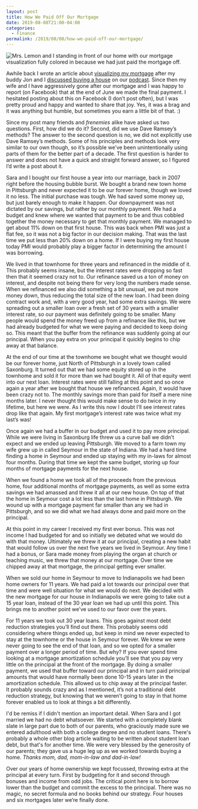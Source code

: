 ```yaml
---
layout: post
title: How We Paid Off Our Mortgage
date: 2019-08-08T21:00-04:00
categories:
  - Finance
permalink: /2019/08/08/how-we-paid-off-our-mortgage/
---
```


<img src="{{site.url}}/assets/mortgage-paid.jpg" srcset="{{site.url}}/assets/mortgage-paid.jpg, {{site.url}}/assets/mortgage-paid@2x.jpg 2x" alt="Mrs. Lemon and I standing in front of our home with our mortgage visualization fully colored in because we had just paid the mortgage off." class="post-img" />

Awhile back I wrote an article about [visualizing my mortgage]({{site.url}}/2018/09/15/visualizing-a-mortgage/) after my buddy Jon and I [discussed buying a house](https://twistoflemonpod.com/episode-8-if-you-dont-buy-milkshakes-with-your-money-save-for-a-house/) on our [podcast](http://twistoflemonpod.com/). Since then my wife and I have aggressively gone after our mortgage and I was happy to report (on Facebook) that at the end of June we made the final payment. I hesitated posting about this on Facebook (I don’t post often), but I was pretty proud and happy and wanted to share that joy. Yes, it was a brag and it was anything but humble, but sometimes you earn a little bit of that. :)

Since my post many friends and *frenemies* alike have asked us two questions. First, how did we do it? Second, did we use Dave Ramsey’s methods? The answer to the second question is no, we did not explicitly use Dave Ramsey’s methods. Some of his principles and methods look very similar to our own though, so it’s possible we’ve been unintentionally using parts of them for the better part of a decade. The first question is harder to answer and does not have a quick and straight forward answer, so I figured I’d write a post about it.

Sara and I bought our first house a year into our marriage, back in 2007 right before the housing bubble burst. We bought a brand new town home in Pittsburgh and never expected it to be our forever home, though we loved it no less. The initial purchase was tough. We had saved some money up, but just barely enough to make it happen. Our downpayment was not dictated by our savings, but rather by our monthly payment. We had a budget and knew where we wanted that payment to be and thus cobbled together the money necessary to get that monthly payment.  We managed to get about 11% down on that first house. This was back when PMI was just a flat fee, so it was not a big factor in our decision making. That was the last time we put less than 20% down on a home. If I were buying my first house today PMI would probably play a bigger factor in determining the amount I was borrowing.

We lived in that townhome for three years and refinanced in the middle of it. This probably seems insane, but the interest rates were dropping so fast then that it seemed crazy not to. Our refinance saved us a ton of money on interest, and despite not being there for very long the numbers made sense. When we refinanced we also did something a bit unusual, we put more money down, thus reducing the total size of the new loan. I had been doing contract work and, with a very good year, had some extra savings. We were spreading out a smaller loan over a fresh set of 30 years with a smaller interest rate, so our payment was definitely going to be smaller. Many people would spend the money freed up from a refinance like this, but we had already budgeted for what we were paying and decided to keep doing so. This meant that the buffer from the refinance was suddenly going at our principal. When you pay extra on your principal it quickly begins to chip away at that balance.

At the end of our time at the townhome we bought what we thought would be our forever home, just North of Pittsburgh in a lovely town called Saxonburg. It turned out that we had some equity stored up in the townhome and sold it for more than we had bought it. All of that equity went into our next loan. Interest rates were still falling at this point and so once again a year after we bought that house we refinanced. Again, it would have been crazy not to. The monthly savings more than paid for itself a mere nine months later. I never thought this would make sense to do twice in my lifetime, but here we were. As I write this now I doubt I’ll see interest rates drop like that again. My first mortgage’s interest rate was twice what my last’s was!

Once again we had a buffer in our budget and used it to pay more principal. While we were living in Saxonburg life threw us a curve ball we didn’t expect and we ended up leaving Pittsburgh. We moved to a farm town my wife grew up in called Seymour in the state of Indiana. We had a hard time finding a home in Seymour and ended up staying with my in-laws for almost four months. During that time we kept the same budget, storing up four months of mortgage payments for the next house.

When we found a home we took all of the proceeds from the previous home, four additional months of mortgage payments, as well as some extra savings we had amassed and threw it all at our new house. On top of that the home in Seymour cost a lot less than the last home in Pittsburgh. We wound up with a mortgage payment far smaller than any we had in Pittsburgh, and so we did what we had always done and paid more on the principal.

At this point in my career I received my first ever bonus. This was not income I had budgeted for and so initially we debated what we would do with that money. Ultimately we threw it at our principal, creating a new habit that would follow us over the next five years we lived in Seymour. Any time I had a bonus, or Sara made money from playing the organ at church or teaching music, we threw that money at our mortgage. Over time we chipped away at that mortgage, the principal getting ever smaller.

When we sold our home in Seymour to move to Indianapolis we had been home owners for 11 years. We had paid a lot towards our principal over that time and were well situation for what we would do next. We decided with the new mortgage for our house in Indianapolis we were going to take out a 15 year loan, instead of the 30 year loan we had up until this point. This brings me to another point we’ve used to our favor over the years.

For 11 years we took out 30 year loans. This goes against most debt reduction strategies you’ll find out there. This probably seems odd considering where things ended up, but keep in mind we never expected to stay at the townhome or the house in Seymour forever. We knew we were never going to see the end of that loan, and so we opted for a smaller payment over a longer period of time. But why? If you ever spend time looking at a mortgage amortization schedule you’ll see that you pay very little on the principal at the front of the mortgage. By doing a smaller payment, we used that buffer toward our principal and in turn paid principal amounts that would have normally been done 10-15 years later in the amortization schedule. This allowed us to chip away at the principal faster. It probably sounds crazy and as I mentioned, it’s not a traditional debt reduction strategy, but knowing that we weren’t going to stay in that home forever enabled us to look at things a bit differently.

I'd be remiss if I didn't mention an important detail. When Sara and I got married we had no debt whatsoever. We started with a completely blank slate in large part due to both of our parents, who graciously made sure we entered adulthood with both a college degree and no student loans. There's probably a whole other blog article waiting to be written about student loan debt, but that's for another time. We were very blessed by the generosity of our parents; they gave us a huge leg up as we worked towards buying a home. *Thanks mom, dad, mom-in-law and dad-in-law!*

Over our years of home ownership we kept focussed, throwing extra at the principal at every turn. First by budgeting for it and second through bonuses and income from odd jobs. The critical point here is to borrow lower than the budget and commit the excess to the principal. There was no magic, no secret formula and no books behind our strategy. Four houses and six mortgages later we’re finally done.

